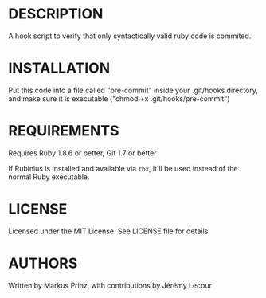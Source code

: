 # DESCRIPTION

A hook script to verify that only syntactically valid ruby code is commited.

# INSTALLATION

Put this code into a file called "pre-commit" inside your .git/hooks
directory, and make sure it is executable ("chmod +x .git/hooks/pre-commit")

# REQUIREMENTS

Requires Ruby 1.8.6 or better, Git 1.7 or better

If Rubinius is installed and available via `rbx`, it'll be used instead of the normal Ruby executable.

# LICENSE

Licensed under the MIT License. See LICENSE file for details.

# AUTHORS

Written by Markus Prinz, with contributions by Jérémy Lecour
